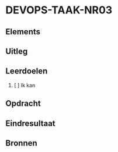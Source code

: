 # DEVOPS-TAAK-NR03

## Elements

## Uitleg

## Leerdoelen

1. [ ] Ik kan 

## Opdracht


## Eindresultaat

## Bronnen
